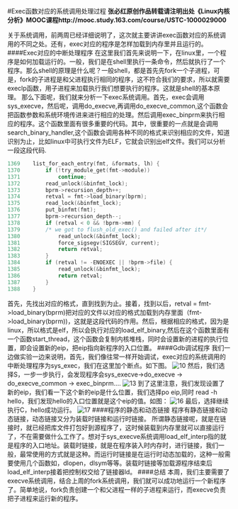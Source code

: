 #Exec函数对应的系统调用处理过程
**张必红原创作品转载请注明出处《Linux内核分析》MOOC课程http://mooc.study.163.com/course/USTC-1000029000**

关于系统调用，前两周已经详细说明了，这次就主要讲讲exec函数对应的系统调用的不同之处。还有，exec对应的程序是怎样加载到内存里并且运行的。
####Exec对应的中断处理程序
在这里我们首先来说明一下，在linux里，一个程序是如何加载运行的。一般，我们是在shell里执行一条命令，然后就执行了一个程序。那么shell的原理是什么呢？一般shell，都是首先先fork一个子进程，可是，fork的子进程是和父进程执行相同的程序，这不符合我们的要求，所以就需要execlp函数，用子进程来加载执行我们想要执行的程序。这就是shell的基本原理。
那么下面呢，我们就来分析一下exec系统调用。首先，exec会调用sys_execve，然后呢，调用do_execve,再调用do_execve_common,这个函数会把函数参数和系统环境传进来进行相应的处理。然后调用exec_binprm来执行相应的程序。这个函数里面有很多重要的代码。其中，很重要的一点就是会调用search_binary_handler,这个函数会调用各种不同的格式来识别相应的文件，知道识别为止，比如linux中可执行文件为ELF，它就会识别出elf文件。我们可以分析一段这段代码.
``` C
1369	list_for_each_entry(fmt, &formats, lh) {
1370		if (!try_module_get(fmt->module))
1371			continue;
1372		read_unlock(&binfmt_lock);
1373		bprm->recursion_depth++;
1374		retval = fmt->load_binary(bprm);
1375		read_lock(&binfmt_lock);
1376		put_binfmt(fmt);
1377		bprm->recursion_depth--;
1378		if (retval < 0 && !bprm->mm) {
1379		/* we got to flush_old_exec() and failed after it*/
1380			read_unlock(&binfmt_lock);
1381			force_sigsegv(SIGSEGV, current);
1382			return retval;
1383		}
1384		if (retval != -ENOEXEC || !bprm->file) {
1385			read_unlock(&binfmt_lock);
1386			return retval;
1387		}
1388	}
```
首先，先找出对应的格式，直到找到为止。接着，找到以后，retval = fmt->load_binary(bprm)把对应的文件以对应的格式加载到内存里面（fmt->load_binary(bprm))，这就是这段代码的作用。然后，根据相应的格式，因为是linux，所以格式是elf，所以会执行对应的load_elf_binary,然后在这个函数里面有一个函数start_thread，这个函数会复制内核堆栈，同时会设置新的进程的执行位置，即会设置新的eip，把eip指向新程序的入口位置。
####Gdb调试程序
我们一边做实验一边来说明，首先，我们像往常一样开始调试，exec对应的系统调用的中断处理程序为sys_exec，我们在这里加个断点。如下图。
![10](https://github.com/zbh24/LinuxCourseBlog/blob/master/seventh/10.png)
然后，我们选择S，一步一步执行，会发现程序会sys_execve->do_execve -> do_execve_common ->  exec_binprm....
![13](https://github.com/zbh24/LinuxCourseBlog/blob/master/seventh/13.png)
到了这里注意，我们发现设置了新的eip，我们看一下这个新的eip是什么位置，我们选择po eip,同时 read -h hello，我们发现hello的入口位置就是这个eip的值。如图：
![16](https://github.com/zbh24/LinuxCourseBlog/blob/master/seventh/16.png)
最后，选择继续执行C，hello成功运行。
![17](https://github.com/zbh24/LinuxCourseBlog/blob/master/seventh/17.png)
####程序的静态和动态链接
程序有静态链接和动态链接，动态链接又分为装载时链接和运行时链接。
所谓静态链接呢，就是在链接时，就已经把库文件打包好到源程序了，这时候装载到内存里就可以直接运行了，不在需要做什么工作了。想对于sys_execve系统调用load_elf_interp指的就是程序的入口地址。装载时链接，就是在程序装入时内存时，进行链接，我们一般，最常使用的方式就是这种。而运行时链接是在运行时动态加载的，这种一般需要使用几个函数如，dlopen，dlsym等等。装载时链接等加载源程序结束后load_elf_interp接着把控制权交给了链接器ld。
####总结
本周，我们主要需要了execve系统调用，结合上周的fork系统调用，我们就可以成功地运行一个新程序了。简单地说，fork负责创建一个和父进程一样的子进程来运行，而execve负责把子进程来运行新的程序。
